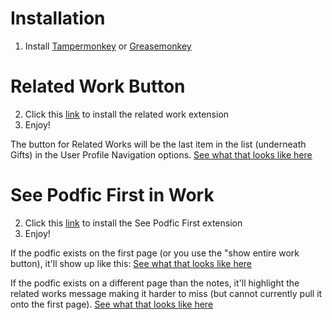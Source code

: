 
# Installation

1. Install [Tampermonkey](https://www.tampermonkey.net/) or [Greasemonkey](https://www.greasespot.net/)

# Related Work Button
2. Click this [link](https://github.com/godoflaundry/fandom-scripts/raw/master/tapermonkey/relatedwork.pub.user.js) to install the related work extension
3. Enjoy!

The button for Related Works will be the last item in the list (underneath Gifts) in the User Profile Navigation options.
[See what that looks like here](https://github.com/godoflaundry/fandom-scripts/blob/master/tapermonkey/Related%20Works%20button.png)

# See Podfic First in Work
2. Click this [link](https://github.com/godoflaundry/fandom-scripts/raw/master/tapermonkey/seepodficfirst.pub.user.js) to install the See Podfic First extension
3. Enjoy!

If the podfic exists on the first page (or you use the "show entire work button), it'll show up like this:
[See what that looks like here](https://github.com/godoflaundry/fandom-scripts/blob/master/tapermonkey/seePodficFirst-onOnePage.png)

If the podfic exists on a different page than the notes, it'll highlight the related works message making it harder to miss (but cannot currently pull it onto the first page).
[See what that looks like here](https://github.com/godoflaundry/fandom-scripts/blob/master/tapermonkey/seePodficFirst-highlighting.png)
